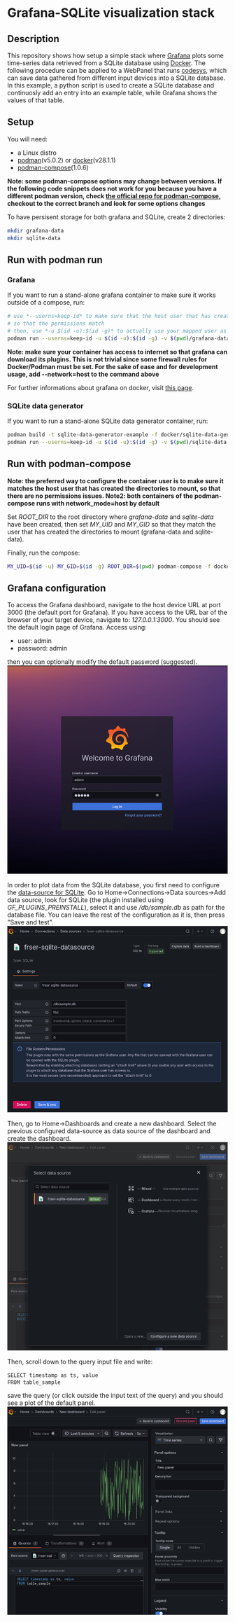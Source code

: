 # Grafana-SQLite visualization stack
## Description
This repository shows how setup a simple stack where [Grafana](https://grafana.com/) plots some time-series data
retrieved from a SQLite database using [Docker](https://www.docker.com/). The following procedure can be applied to a WebPanel that runs [codesys](https://www.codesys.com/), which can save data gathered from different input devices into a SQLite database. In this example, a python script is used to create a SQLite database and continuosly add an entry into an example table, while Grafana shows the values of that table.

## Setup
You will need:
- a Linux distro
- [podman](https://podman.io/)(v5.0.2) or [docker](https://www.docker.com/)(v28.1.1)
- [podman-compose](https://docs.podman.io/en/v5.3.1/markdown/podman-compose.1.html)(1.0.6)

**Note: some podman-compose options may change between versions. If the following code snippets does not work for you because you have a different podman version, check [the official repo for podman-compose](https://github.com/containers/podman-compose), checkout to the correct branch and look for some options changes**

To have persisent storage for both grafana and SQLite, create 2 directories:
```bash
mkdir grafana-data
mkdir sqlite-data
```

## Run with podman run
### Grafana
If you want to run a stand-alone grafana container to make sure it works outside of a compose, run:
```bash
# use *--userns=keep-id* to make sure that the host user that has created the folders for bind-mount is correctly mapped to the container
# so that the permissions match
# then, use *-u $(id -u):$(id -g)* to actually use your mapped user as container user
podman run --userns=keep-id -u $(id -u):$(id -g) -v $(pwd)/grafana-data:/var/lib/grafana -v $(pwd)/sqlite-data:/db -p 3000:3000 -e GF_PLUGINS_PREINSTALL="frser-sqlite-datasource" grafana/grafana-enterprise:12.0.1
```
**Note: make sure your container has access to internet so that grafana can download its plugins. This is not trivial since some firewall rules for Docker/Podman must be set. For the sake of ease and for development usage, add --network=host to the command above**

For further informations about grafana on docker, visit [this page](https://grafana.com/docs/grafana/latest/setup-grafana/installation/docker/).

### SQLite data generator
If you want to run a stand-alone SQLite data generator container, run:
```bash
podman build -t sqlite-data-generator-example -f docker/sqlite-data-generator.Dockerfile .
podman run --userns=keep-id -u $(id -u):$(id -g) -v $(pwd)/sqlite-data:/workspace/sqlite-data sqlite-data-generator-example
```

## Run with podman-compose

**Note: the preferred way to configure the container user is to make sure it matches the host user that has created the directories to mount, so that there are no permissions issues. Note2: both containers of the podman-compose runs with network_mode=host by default**

Set *ROOT_DIR* to the root directory where *grafana-data* and *sqlite-data* have been created, then set *MY_UID* and *MY_GID* so that they match the user that has created the directories to mount (grafana-data and sqlite-data).

Finally, run the compose:
```bash
MY_UID=$(id -u) MY_GID=$(id -g) ROOT_DIR=$(pwd) podman-compose -f docker/grafana-sqlite-stack.yml up --build
```

## Grafana configuration
To access the Grafana dashboard, navigate to the host device URL at port 3000 (the default port for Grafana). If you have access to the URL bar of the browser of your target device, navigate to:
*127.0.0.1:3000*. You should see the default login page of Grafana. Access using:
- user: admin
- password: admin

then you can optionally modify the default password (suggested).
![Login](assets/login.png)

In order to plot data from the SQLite database, you first need to configure the [data-source for SQLite](https://grafana.com/docs/grafana/latest/datasources/). Go to Home->Connections->Data sources->Add data source, look for SQLite (the plugin installed using *GF_PLUGINS_PREINSTALL*), select it and use */db/sample.db* as path for the database file. You can leave the rest of the configuration as it is, then press "Save and test".
![Add data source](assets/add_data_source.png)

Then, go to Home->Dashboards and create a new dashboard. Select the previous configured data-source as data source of the dashboard and create the dashboard.
![Add dashboard](assets/add_dashboard.png)


Then, scroll down to the query input file and write:
```mysql
SELECT timestamp as ts, value
FROM table_sample
```
save the query (or click outside the input text of the query) and you should see a plot of the default panel. 
![Plot data](assets/dashboard_panel.png)

